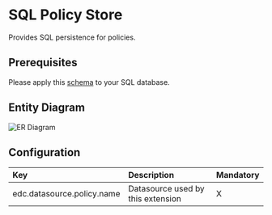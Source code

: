 # SQL Policy Store

Provides SQL persistence for policies.

## Prerequisites

Please apply this [schema](docs/schema.sql) to your SQL database.

## Entity Diagram

![ER Diagram](https://plantuml.com/plantuml/png/VT11QWCn38NX_Pn2wq0kK4B8lflUm3YUrucAHpAI1ZAKtht5RQ6XcIpz_WyCEdbaYsMk0oGuLi9OKjFAXU7qFX3jg3_NnECJUHZBH8V3o_Fn-1Nt-ovoAN1Ft_2FUdELxdPKLC9oYOV8KL52BU7Q3EwiSXyssCoz-mOmlV2POrkCIp0s6gu1SJvNf6RQODkKvGBZyFHgEl-INh8xJmAxD-9cZ6mJucRwkNci3V___HXEa76PwoS0)
<!--
```plantuml
@startuml
entity edc_policies {
  * policy_id: string <<PK>>
  --
  * access_policy: string <<json>>
  * contract_policy: string <<json>>
  * selector_expression: string <<json>>
  * permissions: string <<json>>
  * prohibitions: string <<json>>
  * duties: string <<json>>
  * extensible_properties: string <<json>>
  * inherits_from: string
  * assigner: string
  * assignee: string
  * target: string
  * policy_type: string <<json>>
}
@enduml
```
-->

## Configuration

| Key                        | Description | Mandatory | 
|:---------------------------|:---|---|
| edc.datasource.policy.name | Datasource used by this extension | X |
